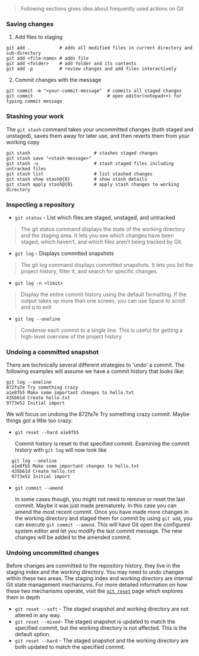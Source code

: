 > Following sections gives idea about frequently used actions on Git

### Saving  changes
1. Add files to staging
```
git add .           # adds all modified files in current directory and sub-directory
git add <file-name> # adds file
git add <folder>    # add folder and its contents 
git add -p          # review changes and add files interactively
```
2. Commit changes with the message
```
git commit -m "<your-commit-message"  # commits all staged changes
git commit                            # open editor(notepad++) for typing commit message
```

### Stashing your work
The `git stash` command takes your uncommitted changes (both staged and unstaged), saves them away for later use, and then reverts them from your working copy
```
git stash                        # stashes staged changes
git stash save "<stash-message>"
git stash -u                     # stash staged files including untracked files
git stash list                   # list stashed changes
git stash show stash@{0}         # show stash details
git stash apply stash@{0}        # apply stash changes to working directory
```

### Inspecting a repository

- `git status` - List which files are staged, unstaged, and untracked
> The git status command displays the state of the working directory and the staging area. It lets you see which changes have been staged, which haven’t, and which files aren’t being tracked by Git.

- `git log` - Displays committed snapshots
> The git log command displays committed snapshots. It lets you list the project history, filter it, and search for specific changes.

-  `git log -n <limit>`
> Display the entire commit history using the default formatting. If the output takes up more than one screen, you can use Space to scroll and q to exit

- `git log --oneline`
> Condense each commit to a single line. This is useful for getting a high-level overview of the project history

### Undoing a committed snapshot
There are technically several different strategies to 'undo' a commit. The following examples will assume we have a commit history that looks like:
```
git log --oneline
872fa7e Try something crazy
a1e8fb5 Make some important changes to hello.txt
435b61d Create hello.txt
9773e52 Initial import
```
We will focus on undoing the 872fa7e Try something crazy commit. Maybe things got a little too crazy.


- `git reset --hard a1e8fb5 ` 

   Commit history is reset to that specified commit. Examining the commit history with `git log` will now look like
```
  git log --oneline
  a1e8fb5 Make some important changes to hello.txt
  435b61d Create hello.txt
  9773e52 Initial import
```

- `git commit --amend`

   In some cases though, you might not need to remove or reset the last commit. Maybe it was just made prematurely. In this case you can amend the most recent commit. Once you have made more changes in the working directory and staged them for commit by using `git add`, you can execute `git commit --amend`. This will have Git open the configured system editor and let you modify the last commit message. The new changes will be added to the amended commit.

### Undoing uncommitted changes

Before changes are committed to the repository history, they live in the staging index and the working directory. You may need to undo changes within these two areas. The staging index and working directory are internal Git state management mechanisms. For more detailed information on how these two mechanisms operate, visit the [`git reset`](https://www.atlassian.com/git/tutorials/resetting-checking-out-and-reverting) page which explores them in depth

- `git reset --soft` - The staged snapshot and working directory are not altered in any way.
- `git reset --mixed`- The staged snapshot is updated to match the specified commit, but the working directory is not affected. This is the default option.
- `git reset --hard` - The staged snapshot and the working directory are both updated to match the specified commit.

